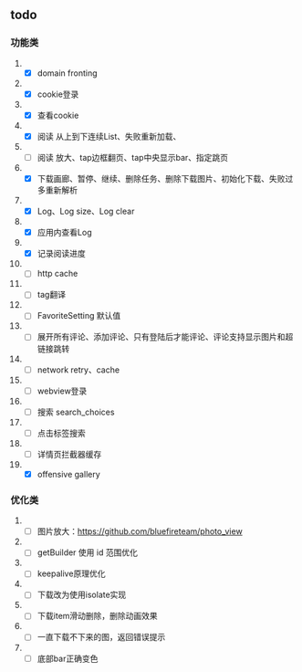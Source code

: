 ## todo
### 功能类
1. -[x] domain fronting
2. -[x] cookie登录
3. -[x] 查看cookie
4. -[x] 阅读 从上到下连续List、失败重新加载、
5. - [ ] 阅读 放大、tap边框翻页、tap中央显示bar、指定跳页
6. -[x] 下载画廊、暂停、继续、删除任务、删除下载图片、初始化下载、失败过多重新解析
7. -[x]  Log、Log size、Log clear
8. - [x]  应用内查看Log
9. - [x]  记录阅读进度
10. - [ ]  http cache
11. - [ ] tag翻译
12. - [ ] FavoriteSetting 默认值
13. -[ ] 展开所有评论、添加评论、只有登陆后才能评论、评论支持显示图片和超链接跳转
14. - [ ] network retry、cache
15. - [ ] webview登录
16. -[ ] 搜索 search_choices
17. -[ ] 点击标签搜索
18. -[ ] 详情页拦截器缓存
19. -[x] offensive gallery

### 优化类
1. -[ ] 图片放大：https://github.com/bluefireteam/photo_view
2. -[ ] getBuilder 使用 id 范围优化 
3. -[ ] keepalive原理优化
4. -[ ] 下载改为使用isolate实现
5. -[ ] 下载item滑动删除，删除动画效果
6. -[ ] 一直下载不下来的图，返回错误提示
7. -[ ] 底部bar正确变色
